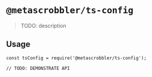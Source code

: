 # `@metascrobbler/ts-config`

> TODO: description

## Usage

```
const tsConfig = require('@metascrobbler/ts-config');

// TODO: DEMONSTRATE API
```
